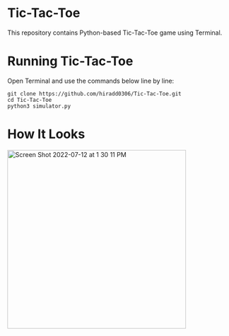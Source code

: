 # Tic-Tac-Toe
This repository contains Python-based Tic-Tac-Toe game using Terminal.

# Running Tic-Tac-Toe
Open Terminal and use the commands below line by line:
```
git clone https://github.com/hiradd0306/Tic-Tac-Toe.git
cd Tic-Tac-Toe
python3 simulator.py
```
# How It Looks
<img width="404" alt="Screen Shot 2022-07-12 at 1 30 11 PM" src="https://user-images.githubusercontent.com/65887459/178589617-48e2e3c9-2a19-427b-8cda-65952c768b33.png">

